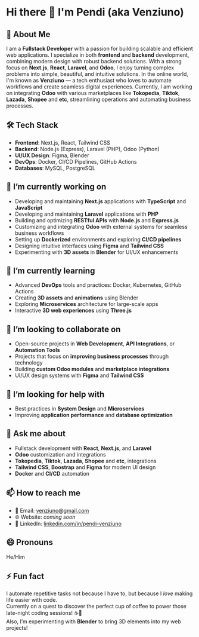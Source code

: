 # Hi there 👋 I'm Pendi (aka Venziuno)

## 🚀 About Me
I am a **Fullstack Developer** with a passion for building scalable and efficient web applications. I specialize in both **frontend** and **backend** development, combining modern design with robust backend solutions. With a strong focus on **Next.js**, **React**, **Laravel**, and **Odoo**, I enjoy turning complex problems into simple, beautiful, and intuitive solutions.
In the online world, I'm known as **Venziuno** — a tech enthusiast who loves to automate workflows and create seamless digital experiences.
Currently, I am working on integrating **Odoo** with various marketplaces like **Tokopedia**, **Tiktok**, **Lazada**, **Shopee** and **etc**, streamlining operations and automating business processes.

## 🛠 Tech Stack
- **Frontend**: Next.js, React, Tailwind CSS  
- **Backend**: Node.js (Express), Laravel (PHP), Odoo (Python)  
- **UI/UX Design**: Figma, Blender  
- **DevOps**: Docker, CI/CD Pipelines, GitHub Actions  
- **Databases**: MySQL, PostgreSQL

## 🔭 I’m currently working on
- Developing and maintaining **Next.js** applications with **TypeScript** and **JavaScript**
- Developing and maintaining **Laravel** applications with **PHP**
- Building and optimizing **RESTful APIs** with **Node.js** and **Express.js**
- Customizing and integrating **Odoo** with external systems for seamless business workflows
- Setting up **Dockerized** environments and exploring **CI/CD pipelines**
- Designing intuitive interfaces using **Figma** and **Tailwind CSS**
- Experimenting with **3D assets** in **Blender** for UI/UX enhancements

## 🌱 I’m currently learning
- Advanced **DevOps** tools and practices: Docker, Kubernetes, GitHub Actions  
- Creating **3D assets** and **animations** using Blender
- Exploring **Microservices** architecture for large-scale apps
- Interactive **3D web experiences** using **Three.js**

## 👯 I’m looking to collaborate on
- Open-source projects in **Web Development**, **API Integrations**, or **Automation Tools**  
- Projects that focus on **improving business processes** through technology  
- Building **custom Odoo modules** and **marketplace integrations**  
- UI/UX design systems with **Figma** and **Tailwind CSS**

## 🤔 I’m looking for help with
- Best practices in **System Design** and **Microservices**  
- Improving **application performance** and **database optimization**  

## 💬 Ask me about
- Fullstack development with **React**, **Next.js**, and **Laravel**
- **Odoo** customization and integrations  
- **Tokopedia**, **Tiktok**, **Lazada**, **Shopee** and **etc**, integrations  
- **Tailwind CSS**, **Boostrap** and **Figma** for modern UI design  
- **Docker** and **CI/CD** automation

## 📫 How to reach me
- 📧 Email: [venziuno@gmail.com](mailto:venziuno@gmail.com)  
- 🌐 Website: _coming soon_  
- 💼 LinkedIn: [linkedin.com/in/pendi-venziuno](https://www.linkedin.com/in/pendi-venziuno/)

## 😄 Pronouns
He/Him

## ⚡ Fun fact
I automate repetitive tasks not because I have to, but because I *love* making life easier with code.  
Currently on a quest to discover the perfect cup of coffee to power those late-night coding sessions! ☕🚀  
Also, I’m experimenting with **Blender** to bring 3D elements into my web projects!
